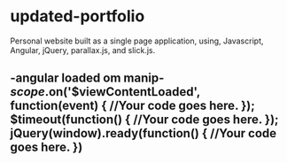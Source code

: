 # updated-portfolio
Personal website built as a single page application, using, Javascript, Angular, jQuery, parallax.js, and slick.js. 

-angular loaded om manip-
$scope.$on('$viewContentLoaded', function(event) {
//Your code goes here.
});
$timeout(function() {
//Your code goes here.
});
jQuery(window).ready(function() {
//Your code goes here.
})
-------
